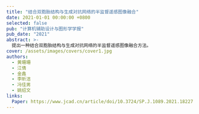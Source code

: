 ```yaml
---
title: "结合双胞胎结构与生成对抗网络的半监督遥感图像融合"
date: 2021-01-01 00:00:00 +0800
selected: false
pub: "计算机辅助设计与图形学学报"
pub_date: "2021"
abstract: >-
  提出一种结合双胞胎结构与生成对抗网络的半监督遥感图像融合方法。
cover: /assets/images/covers/cover1.jpg
authors:
  - 黄珊珊
  - 江倩
  - 金鑫
  - 李昕洁
  - 冯佳男
  - 姚绍文
links:
  Paper: https://www.jcad.cn/article/doi/10.3724/SP.J.1089.2021.18227
---
```

